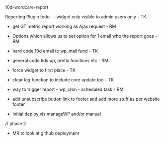 10d-wordcare-report


Reporting Plugin todo   - widget only visible to admin users only - TK

 - get GT metric report working as Ajax request - RM

 - Options which allows us to set option for 1 email who the report goes - RM

  - hard code 10d email to wp_mail fund - TK

 - general code tidy up, prefix functions etc - RM

 - force widget to first place - TK

  - clear log function to include core update too - TK

 - way to trigger report - wp_cron - scheduled task - RM

 - add unsubscribe button link to footer and add more stuff as per website footer

 - Initial deploy vis manageWP and/or manual



// phase 2

 - MR to look at github deployment
